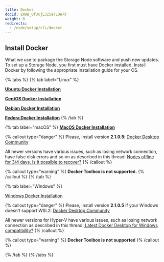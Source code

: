 ```yaml
---
title: Docker
docId: EW9B_0fJujL3Z5aTLUW7d
weight: 0
redirects:
  - /node/setup/cli/docker
---
```


## Install Docker

What we use to package the Storage Node software and push new updates. To set up a Storage Node, you first must have Docker installed. Install Docker by following the appropriate installation guide for your OS.

{% tabs %}
{% tab label="Linux" %}

[**Ubuntu Docker Installation**](https://docs.docker.com/install/linux/docker-ce/ubuntu/)

[**CentOS Docker Installation**](https://docs.docker.com/install/linux/docker-ce/centos/)

[**Debian Docker Installation**](https://docs.docker.com/install/linux/docker-ce/debian/)

[**Fedora Docker Installation**](https://docs.docker.com/install/linux/docker-ce/fedora/)
{% /tab %}

{% tab label="macOS" %}
[**MacOS Docker Installation**](https://docs.docker.com/docker-for-mac/install/)

{% callout type="danger"  %}
Please, install version **2.1.0.5**: [Docker Desktop Community](https://docs.docker.com/docker-for-mac/release-notes/#docker-desktop-community-2105)

All newer versions have various issues, such as losing network connection, have false disk errors and so on as described in this thread: [Nodes offline for 3/4 days. Is it possible to recover?](https://forum.storj.io/t/nodes-offline-for-3-4-days-is-it-possible-to-recover/11697/16?u=alexey)
{% /callout %}

{% callout type="warning"  %}
**Docker Toolbox is not supported.**
{% /callout %}
{% /tab %}

{% tab label="Windows" %}

[Windows Docker Installation](https://docs.docker.com/docker-for-windows/install/#install-docker-desktop-for-windows-desktop-app)

{% callout type="danger"  %}
Please, install version **2.1.0.5** if your Windows doesn't support WSL2: [Docker Desktop Community](https://docs.docker.com/docker-for-mac/release-notes/#docker-desktop-community-2105)

All newer versions for Hyper-V have various issues, such as losing network connection as described in this thread:[ Latest Docker Desktop for Windows compatibility?](https://forum.storj.io/t/latest-docker-desktop-for-windows-compatibility/6045)
{% /callout %}

{% callout type="warning"  %}
**Docker Toolbox is not supported**
{% /callout %}

{% /tab %}
{% /tabs %}

